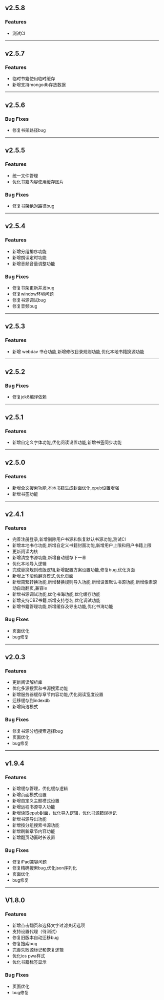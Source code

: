 ## v2.5.8

### Features

- 测试CI

---

## v2.5.7

### Features

- 临时书籍使用临时缓存
- 新增支持mongodb存放数据

---

## v2.5.6

### Bug Fixes

- 修复书架路径bug

---

## v2.5.5

### Features

- 统一文件管理
- 优化书籍内容使用缓存图片

### Bug Fixes

- 修复书架绝对路径bug

---

## v2.5.4

### Features

- 新增分组排序功能
- 新增朗读定时功能
- 新增音频音量调整功能

### Bug Fixes

- 修复书架更新并发bug
- 修复window环境问题
- 修复书源调试bug
- 修复音频bug

---

## v2.5.3

### Features

- 新增 webdav 书仓功能,新增修改目录规则功能,优化本地书籍换源功能

---

## v2.5.2

### Bug Fixes

- 修复jdk8编译依赖

---

## v2.5.1

### Features

- 新增自定义字体功能,优化阅读设置功能,新增书签同步功能

---

## v2.5.0

### Features

- 新增全文搜索功能,本地书籍生成封面优化,epub设置增强
- 新增书签功能

---

## v2.4.1

### Features

- 完善注册登录,新增删除用户书源和恢复默认书源功能,测试CI
- 新增本地书仓功能,新增自定义书籍封面功能,新增用户上限和用户书籍上限
- 更新阅读内核
- 新增清空书源功能,新增自动缓存下一章
- 优化本地导入逻辑
- 完成替换规则改版逻辑,新增配置方案设置功能,修复bug,优化页面
- 新增上下滚动翻页模式,优化页面
- 新增简繁转换功能,新增替换规则导入功能,新增设置默认书源功能,新增像素滚动自动翻页,兼容ie
- 新增书源调试功能,优化书海功能,优化缓存功能
- 新增支持CBZ书籍,新增支持卷名,优化调试功能
- 新增书籍管理功能,新增缓存及导出功能,优化书海功能

### Bug Fixes

- 页面优化
- bug修复

---

## v2.0.3

### Features

- 更新阅读解析库
- 优化多源搜索和书源搜索功能
- 新增服务器缓存章节内容功能,优化阅读宽度设置
- 迁移缓存到indexdb
- 新增简洁模式

### Bug Fixes

- 修复书源分组搜索选择bug
- 页面优化
- bug修复

---

## v1.9.4

### Features

- 新增缓存管理，优化缓存逻辑
- 新增页面模式设置
- 新增自定义主题模式设置
- 新增远程书源导入功能
- 新增读取epub封面，优化导入逻辑，优化书源错误标记
- 新增书源导出功能
- 新增按分组搜索书源功能
- 新增刷新章节内容功能
- 新增翻页动画时长设置

### Bug Fixes

- 修复iPad兼容问题
- 修复精确搜索bug,优化json序列化
- 页面优化
- bug修复

---

## V1.8.0

### Features

- 新增点击翻页和选择文字过滤关闭选项
- 支持设置代理（待测试）
- 修复旧版本自动迁移bug
- 修复搜索bug
- 完善失败源标记和恢复逻辑
- 优化ios pwa样式
- 优化书籍标签显示

### Bug Fixes

- 页面优化
- bug修复
